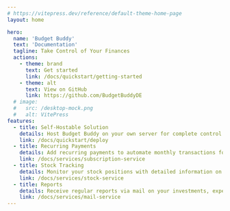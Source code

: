 ```yaml
---
# https://vitepress.dev/reference/default-theme-home-page
layout: home

hero:
  name: 'Budget Buddy'
  text: 'Documentation'
  tagline: Take Control of Your Finances
  actions:
    - theme: brand
      text: Get started
      link: /docs/quickstart/getting-started
    - theme: alt
      text: View on GitHub
      link: https://github.com/BudgetBuddyDE
  # image:
  #   src: /desktop-mock.png
  #   alt: VitePress
features:
  - title: Self-Hostable Solution
    details: Host Budget Buddy on your own server for complete control and enhanced privacy. Enjoy the flexibility and security of managing your financial data on your terms.
    link: /docs/quickstart/deploy
  - title: Recurring Payments
    details: Add recurring payments to automate monthly transactions for bills and subscriptions. This feature saves you time and ensures you never miss a payment.
    link: /docs/services/subscription-service
  - title: Stock Tracking
    details: Monitor your stock positions with detailed information on dividends and financial performance. Stay informed about your investments and make strategic decisions to maximize returns.
    link: /docs/services/stock-service
  - title: Reports
    details: Receive regular reports via mail on your investments, expenses, and income. Track your stock portfolio with daily updates on prices.
    link: /docs/services/mail-service
---
```


<style>
:root {
  --vp-home-hero-name-color: transparent;
  --vp-home-hero-name-background: -webkit-linear-gradient(120deg, #bd34fe 30%, #41d1ff);

  --vp-home-hero-image-background-image: linear-gradient(-45deg, #bd34fe 50%, #47caff 50%);
  --vp-home-hero-image-filter: blur(44px);
}

@media (min-width: 640px) {
  :root {
    --vp-home-hero-image-filter: blur(56px);
  }
}

@media (min-width: 960px) {
  :root {
    --vp-home-hero-image-filter: blur(68px);
  }
}
</style>
